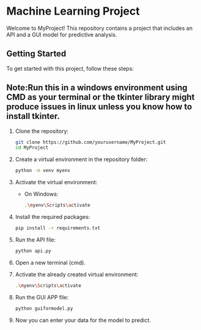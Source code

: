 # Machine Learning Project

Welcome to MyProject! This repository contains a project that includes an API and a GUI model for predictive analysis.

## Getting Started

To get started with this project, follow these steps:
## Note:Run this in a windows environment using CMD as your terminal or the tkinter library might produce issues in linux unless you know how to install tkinter.

1. Clone the repository:
   ```bash
   git clone https://github.com/yourusername/MyProject.git
   cd MyProject
   ```

2. Create a virtual environment in the repository folder:
   ```bash
   python -m venv myenv
   ```

3. Activate the virtual environment:
   - On Windows:
     ```bash
     .\myenv\Scripts\activate
     ```

4. Install the required packages:
   ```bash
   pip install -r requirements.txt
   ```

5. Run the API file:
   ```bash
   python api.py
   ```

6. Open a new terminal (cmd).

7. Activate the already created virtual environment:
   ```bash
   .\myenv\Scripts\activate
   ```

8. Run the GUI APP file:
   ```bash
   python guiformodel.py
   ```

9. Now you can enter your data for the model to predict.
